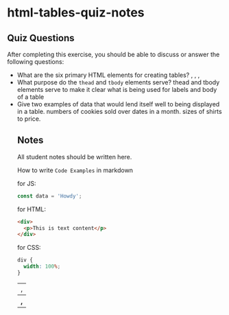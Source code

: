 # html-tables-quiz-notes

## Quiz Questions

After completing this exercise, you should be able to discuss or answer the following questions:

- What are the six primary HTML elements for creating tables?
  <table>, <td>, <tr>, <th>, <tbody>, <thead>
- What purpose do the `thead` and `tbody` elements serve?
  thead and tbody elements serve to make it clear what is being used for labels and body of a table
- Give two examples of data that would lend itself well to being displayed in a table.
  numbers of cookies sold over dates in a month. sizes of shirts to price.

## Notes

All student notes should be written here.

How to write `Code Examples` in markdown

for JS:

```javascript
const data = 'Howdy';
```

for HTML:

```html
<div>
  <p>This is text content</p>
</div>
```

for CSS:

```css
div {
  width: 100%;
}
```
